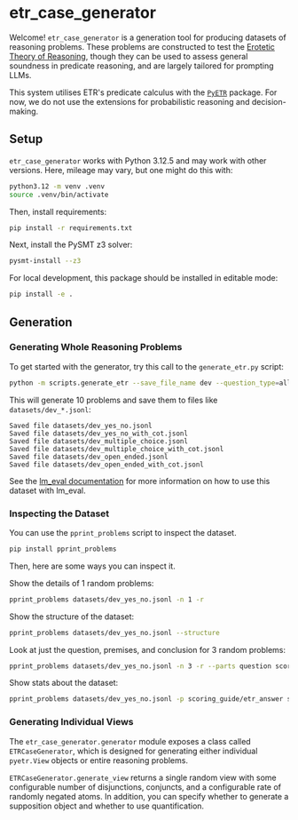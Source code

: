 # etr_case_generator

Welcome! `etr_case_generator` is a generation tool for producing datasets of reasoning problems. These problems are constructed to test the [Erotetic Theory of Reasoning](https://academic.oup.com/book/45443), though they can be used to assess general soundness in predicate reasoning, and are largely tailored for prompting LLMs.

This system utilises ETR's predicate calculus with the [`PyETR`](https://github.com/Oxford-HAI-Lab/PyETR) package. For now, we do not use the extensions for probabilistic reasoning and decision-making.

## Setup

`etr_case_generator` works with Python 3.12.5 and may work with other versions. Here, mileage may vary, but one might do this with:

```bash
python3.12 -m venv .venv
source .venv/bin/activate
```

Then, install requirements:

```bash
pip install -r requirements.txt
```

Next, install the PySMT z3 solver:
```bash
pysmt-install --z3
```

For local development, this package should be installed in editable mode:
```bash
pip install -e .
```

## Generation

### Generating Whole Reasoning Problems

To get started with the generator, try this call to the `generate_etr.py` script:

```bash
python -m scripts.generate_etr --save_file_name dev --question_type=all --generate_function=random_etr_problem -n 10
```

This will generate 10 problems and save them to files like `datasets/dev_*.jsonl`:
```
Saved file datasets/dev_yes_no.jsonl
Saved file datasets/dev_yes_no_with_cot.jsonl
Saved file datasets/dev_multiple_choice.jsonl
Saved file datasets/dev_multiple_choice_with_cot.jsonl
Saved file datasets/dev_open_ended.jsonl
Saved file datasets/dev_open_ended_with_cot.jsonl
```

See the [lm_eval documentation](lm_eval/tasks/README.md) for more information on how to use this dataset with lm_eval.

### Inspecting the Dataset

You can use the `pprint_problems` script to inspect the dataset. 

```bash
pip install pprint_problems
```

Then, here are some ways you can inspect it.

Show the details of 1 random problems:

```bash
pprint_problems datasets/dev_yes_no.jsonl -n 1 -r
```

Show the structure of the dataset:

```bash
pprint_problems datasets/dev_yes_no.jsonl --structure
```

Look at just the question, premises, and conclusion for 3 random problems:

```bash
pprint_problems datasets/dev_yes_no.jsonl -n 3 -r --parts question scoring_guide/premises scoring_guide/question_conclusion
```

Show stats about the dataset:

```bash
pprint_problems datasets/dev_yes_no.jsonl -p scoring_guide/etr_answer scoring_guide/logically_correct_answer --stats --full_combinatoric
```

### Generating Individual Views

The `etr_case_generator.generator` module exposes a class called `ETRCaseGenerator`,
which is designed for generating either individual `pyetr.View` objects or entire
reasoning problems.

`ETRCaseGenerator.generate_view` returns a single random view with some configurable
number of disjunctions, conjuncts, and a configurable rate of randomly negated atoms. In
addition, you can specify whether to generate a supposition object and whether to use
quantification.
